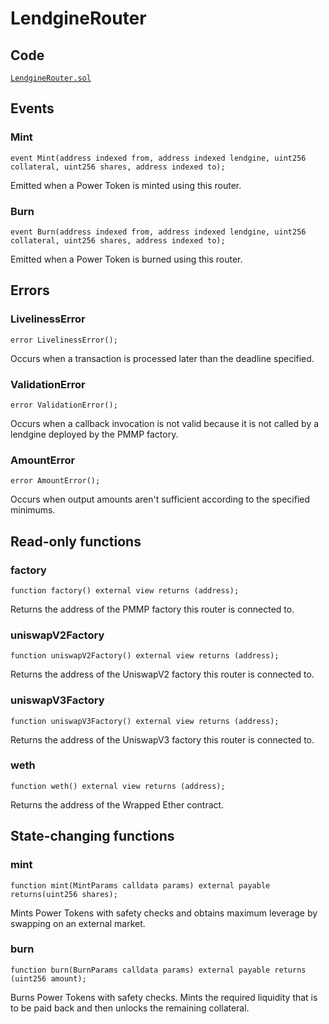 # LendgineRouter

## Code

[`LendgineRouter.sol`](https://github.com/Numoen/pmmp/blob/main/src/periphery/LendgineRouter.sol)

## Events

### Mint

```solidity
event Mint(address indexed from, address indexed lendgine, uint256 collateral, uint256 shares, address indexed to);
```

Emitted when a Power Token is minted using this router.

### Burn

```solidity
event Burn(address indexed from, address indexed lendgine, uint256 collateral, uint256 shares, address indexed to);
```

Emitted when a Power Token is burned using this router.

## Errors

### LivelinessError

```solidity
error LivelinessError();
```

Occurs when a transaction is processed later than the deadline specified.

### ValidationError

```solidity
error ValidationError();
```

Occurs when a callback invocation is not valid because it is not called by a lendgine deployed by the PMMP factory.

### AmountError

```solidity
error AmountError();
```

Occurs when output amounts aren't sufficient according to the specified minimums.

## Read-only functions

### factory

```solidity
function factory() external view returns (address);
```

Returns the address of the PMMP factory this router is connected to.

### uniswapV2Factory

```solidity
function uniswapV2Factory() external view returns (address);
```

Returns the address of the UniswapV2 factory this router is connected to.

### uniswapV3Factory

```solidity
function uniswapV3Factory() external view returns (address);
```

Returns the address of the UniswapV3 factory this router is connected to.

### weth

```solidity
function weth() external view returns (address);
```

Returns the address of the Wrapped Ether contract.

## State-changing functions

### mint

```solidity
function mint(MintParams calldata params) external payable returns(uint256 shares);
```

Mints Power Tokens with safety checks and obtains maximum leverage by swapping on an external market.

### burn

```solidity
function burn(BurnParams calldata params) external payable returns (uint256 amount);
```

Burns Power Tokens with safety checks. Mints the required liquidity that is to be paid back and then unlocks the remaining collateral.
